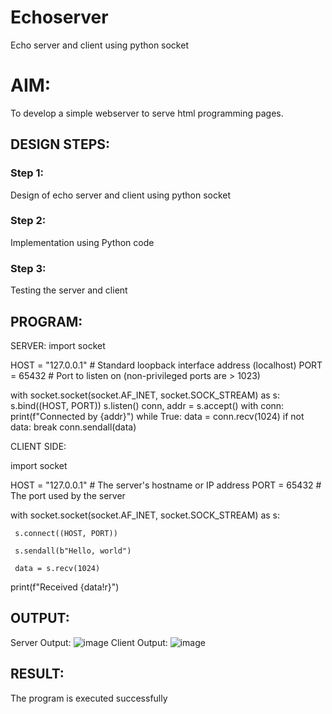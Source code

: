 # Echoserver
Echo server and client using python socket

# AIM:

To develop a simple webserver to serve html programming pages.

## DESIGN STEPS:

### Step 1:

Design of echo server and client using python socket

### Step 2:

Implementation using Python code

### Step 3:

Testing the server and client 

## PROGRAM:
SERVER:
  import socket


  HOST = "127.0.0.1"  # Standard loopback interface address (localhost)
  PORT = 65432  # Port to listen on (non-privileged ports are > 1023)


 with socket.socket(socket.AF_INET, socket.SOCK_STREAM) as s:
    s.bind((HOST, PORT))
    s.listen()
    conn, addr = s.accept()
     with conn:
        print(f"Connected by {addr}")
         while True:
            data = conn.recv(1024)
             if not data:
                break
             conn.sendall(data)




CLIENT SIDE:

import socket


 HOST = "127.0.0.1"  # The server's hostname or IP address
 PORT = 65432  # The port used by the server


 with socket.socket(socket.AF_INET, socket.SOCK_STREAM) as s:
     
     s.connect((HOST, PORT))
     
     s.sendall(b"Hello, world")
     
     data = s.recv(1024)


 print(f"Received {data!r}")


## OUTPUT:
Server Output:
![image](https://github.com/22003197/Echoserver/assets/124332243/36fd9fac-b570-42b1-878b-fff161f9fc99)
Client Output:
![image](https://github.com/22003197/Echoserver/assets/124332243/b9ae3911-7787-4b7b-a6d1-065efa84e62d)
## RESULT:
The program is executed successfully
